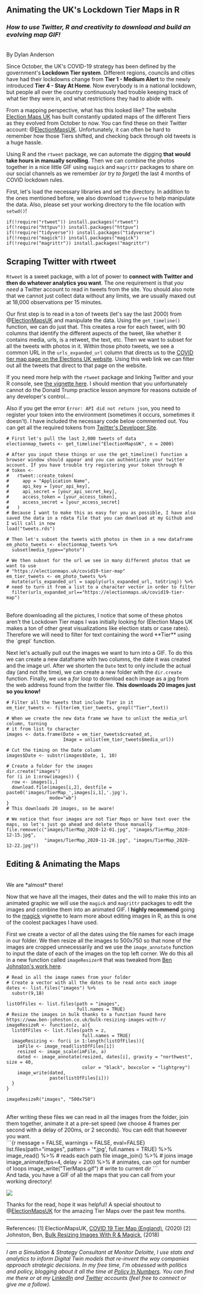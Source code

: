 ## **Animating the UK's Lockdown Tier Maps in R**
### *How to use Twitter, R and creativity to download and build an evolving map GIF!*
<br>
By Dylan Anderson


Since October, the UK's COVID-19 strategy has been defined by the government's **Lockdown Tier system**. Different regions, councils and cities have had their lockdowns change from **Tier 1 - Medium Alert** to the newly introduced **Tier 4 - Stay At Home**. Now everybody is in a national lockdown, but people all over the country continuously had trouble keeping track of what tier they were in, and what restrictions they had to abide with.

From a mapping perspective, what has this looked like? The website [Election Maps UK](https://electionmaps.uk/) has built constantly updated maps of the different Tiers as they evolved from October to now. You can find these on their Twitter account: @[ElectionMapsUK](https://twitter.com/ElectionMapsUK). Unfortunately, it can often be hard to remember how those Tiers shifted, and checking back through old tweets is a huge hassle.

Using R and the `rtweet` package, we can automate the digging **that would take hours in manually scrolling**. Then we can combine the photos together in a nice little GIF using `magick` and `magrittr` packages to share on our social channels as we remember *(or try to forget)* the last 4 months of COVID lockdown rules. 

First, let's load the necessary libraries and set the directory. In addition to the ones mentioned before, we also download `tidyverse` to help manipulate the data. Also, please set your working directory to the file location with `setwd()`!

```{r message = FALSE, warnings = FALSE}
if(!require("rtweet")) install.packages("rtweet")
if(!require("httpuv")) install.packages("httpuv")
if(!require("tidyverse")) install.packages("tidyverse")
if(!require("magick")) install.packages("magick")
if(!require("magrittr")) install.packages("magrittr")
```

##  <b> Scraping Twitter with rtweet </b>

`Rtweet` is a sweet package, with a lot of power to **connect with Twitter and then do whatever analytics you want**. The one requirement is that *you need* a Twitter account to read in tweets from the site. You should also note that we cannot just collect data without any limits, we are usually maxed out at 18,000 observations per 15 minutes.

Our first step is to read in a ton of tweets (let's say the last 2000) from @[ElectionMapsUK](https://twitter.com/ElectionMapsUK) and manipulate the data. Using the `get_timeline()` function, we can do just that. This creates a row for each tweet, with 90 columns that identify the different aspects of the tweet, like whether it contains media, urls, is a retweet, the text, etc. Then we want to subset for all the tweets with photos in it. Within those photo tweets, we see a common URL in the `urls_expanded_url` column that directs us to the [COVID tier map page on the Elections UK website](https://electionmaps.uk/covid19-tier-map). Using this web link we can filter out all the tweets that direct to that page on the website. 

If you need more help with the `rtweet` package and linking Twitter and your R console, see [the vignette here](https://cran.r-project.org/web/packages/rtweet/vignettes/intro.html). I should mention that you unfortunately cannot do the Donald Trump practice lesson anymore for reasons outside of any developer's control... 

Also if you get the error `Error: API did not return json`, you need to register your token into the environment (sometimes it occurs, sometimes it doesn't). I have included the necessary code below commented out. You can get all the required tokens from [Twitter's Developer Site](https://developer.twitter.com/en).
<br>
```{r message = FALSE, warnings = FALSE, eval=FALSE}
# First let's pull the last 2,000 tweets of data
electionmap_tweets <- get_timeline("ElectionMapsUK", n = 2000)

# After you input these things or use the get_timeline() function a browser window should appear and you can authenticate your twitter account. If you have trouble try registering your token through R
# token <-
#   rtweet::create_token(
#     app = "Application Name",
#     api_key = [your_api_key],
#     api_secret = [your_api_secret_key],
#     access_token = [your_access_token],
#     access_secret = [your_access_secret]
#   )
# Because I want to make this as easy for you as possible, I have also saved the data in a rdata file that you can download at my Github and I will call in now
load("tweets.rds")

# Then let's subset the tweets with photos in them in a new dataframe
em_photo_tweets <- electionmap_tweets %>% 
  subset(media_type=="photo")

# We then subset for the url we see in many different photos that we want to use
# "https://electionmaps.uk/covid19-tier-map"
em_tier_tweets <- em_photo_tweets %>% 
  mutate(urls_expanded_url = sapply(urls_expanded_url, toString)) %>% # need to turn it from a list to a character vector in order to filter
  filter(urls_expanded_url=="https://electionmaps.uk/covid19-tier-map")
```
<br>
Before downloading all the pictures, I notice that some of these photos aren't the Lockdown Tier maps I was initially looking for (Election Maps UK makes a ton of other great visualizations like election stats or case rates). Therefore we will need to filter for text containing the word **Tier** using the `grepl` function. 

Next let's actually pull out the images we want to turn into a GIF. To do this we can create a new dataframe with two columns, the date it was created and the image url. After we shorten the `Date` text to only include the actual day (and not the time), we can create a new folder with the `dir.create` function. Finally, we use a *for loop* to download each image as a jpg from the web address found from the twitter file. **This downloads 20 images just so you know!**
<br>
```{r message = FALSE, warnings = FALSE, eval=FALSE}
# Filter all the tweets that include Tier in it
em_tier_tweets <- filter(em_tier_tweets, grepl("Tier",text))

# When we create the new data frame we have to unlist the media_url column, turning 
# it from list to character 
images <- data.frame(Date = em_tier_tweets$created_at,
                     Image = unlist(em_tier_tweets$media_url))

# Cut the timing on the Date column
images$Date <- substr(images$Date, 1, 10)

# Create a folder for the images
dir.create("images")
for (i in 1:nrow(images)) { 
  row <- images[i,]
  download.file(images[i,2], destfile = paste0('images/TierMap_',images[i,1],'.jpg'), 
                mode="wb") 
}
# This downloads 20 images, so be aware!

# We notice that four images are not Tier Maps or have text over the maps, so let's just go ahead and delete those manually
file.remove(c("images/TierMap_2020-12-01.jpg", "images/TierMap_2020-12-15.jpg",
              "images/TierMap_2020-11-28.jpg", "images/TierMap_2020-12-22.jpg"))
```

## <b> Editing & Animating the Maps </b>

<br>
We are *almost* there!

Now that we have all the images, their dates and the will to make this into an animated graphic we will use the `magick` and `magrittr` packages to edit the images and combine them into an animated GIF. I **highly recommend** going to the [magick](https://cran.r-project.org/web/packages/magick/vignettes/intro.html) vignette to learn more about editing images in R, as this is one of the coolest packages I have used. 

First we create a vector of all the dates using the file names for each image in our folder. We then resize all the images to 500x750 so that none of the images are cropped unnecessarily and we use the `image_annotate` function to input the date of each of the images on the top left corner. We do this all in a new function called `imageResizerR` that was tweaked from [Ben Johnston's work here](https://www.ben-johnston.co.uk/bulk-resizing-images-with-r/). 
<br>
```{r message = FALSE, warnings = FALSE, eval=FALSE}
# Read in all the image names from your folder
# Create a vector with all the dates to be read onto each image
dates <- list.files("images") %>% 
  substr(9,18)

listOfFiles <- list.files(path = "images",
                          full.names = TRUE)
# Resize the images in bulk thanks to a function found here https://www.ben-johnston.co.uk/bulk-resizing-images-with-r/
imageResizeR <- function(z, a){
  listOfFiles <- list.files(path = z,
                            full.names = TRUE)
  imageResizing <- for(i in 1:length(listOfFiles)){
    imFile <- image_read(listOfFiles[i])
    resized <- image_scale(imFile, a)
    dated <- image_annotate(resized, dates[i], gravity = "northwest", size = 40, 
                            color = "black", boxcolor = "lightgrey")
    image_write(dated,
                paste(listOfFiles[i]))
  }
}

imageResizeR("images", "500x750")
```
<br>
After writing these files we can read in all the images from the folder, join them together, animate it at a pre-set speed (we choose 4 frames per second with a delay of 200ms, or 2 seconds). You can edit that however you want.
<br>
```{r message = FALSE, warnings = FALSE, eval=FALSE}
list.files(path="images", pattern = '*.jpg', full.names = TRUE) %>% 
  image_read() %>% # reads each path file
  image_join() %>% # joins image
  image_animate(fps=4, delay = 200) %>% # animates, can opt for number of loops
  image_write("TierMaps.gif") # write to current dir
```
<br>
And tada, you have a GIF of all the maps that you can call from your working directory!

![](TierMaps.gif)
<br>

Thanks for the read, hope it was helpful! A special shoutout to @[ElectionMapsUK](https://twitter.com/ElectionMapsUK) for the amazing Tier Maps over the past few months.

----------------------------------------------------------------------------------------------------------
References:
[1] ElectionMapsUK, [COVID 19 Tier Map (England)](https://electionmaps.uk/covid19-tier-map), (2020)
[2] Johnston, Ben, [Bulk Resizing Images With R & Magick](https://www.ben-johnston.co.uk/bulk-resizing-images-with-r/), (2018)

----------------------------------------------------------------------------------------------------------

*I am a Simulation & Strategy Consultant at Monitor Deloitte, I use stats and analytics to inform Digital Twin models that re-invent the way companies approach strategic decisions. In my free time, I'm obsessed with politics and policy, blogging about it all the time at [Policy In Numbers](policyinnumbers.com). You can find me there or at my [LinkedIn](https://www.linkedin.com/in/dylansjanderson/) and [Twitter](https://twitter.com/dylansjanderson) accounts (feel free to connect or give me a follow).*